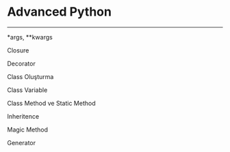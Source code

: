 # Advanced Python
----------------------------------------------------
\*args, \**kwargs

Closure

Decorator

Class Oluşturma

Class Variable

Class Method ve Static Method

Inheritence

Magic Method

Generator

